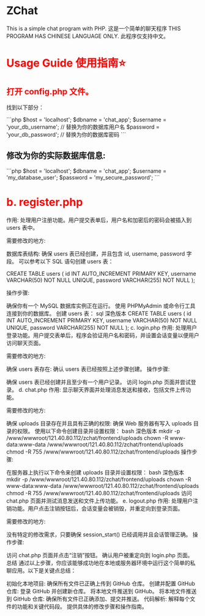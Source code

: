 # ZChat
This is a simple chat program with PHP.
这是一个简单的聊天程序
THIS PROGRAM HAS CHINESE LANGUAGE ONLY.
此程序仅支持中文。
<h1 style="color:red">Usage Guide 使用指南⭐
<h2 style="color:red">打开 config.php 文件。</h1>
<p>找到以下部分：</p>
```php
$host = 'localhost';
$dbname = 'chat_app';
$username = 'your_db_username'; // 替换为你的数据库用户名
$password = 'your_db_password'; // 替换为你的数据库密码
```

<h2>修改为你的实际数据库信息:</h2>
```php
$host = 'localhost';
$dbname = 'chat_app';
$username = 'my_database_user';
$password = 'my_secure_password';
```
<h1 style="color:red">b. register.php</h1>
作用: 处理用户注册功能。用户提交表单后，用户名和加密后的密码会被插入到 users 表中。

需要修改的地方:

数据库表结构:
确保 users 表已经创建，并且包含 id, username, password 字段。
可以参考以下 SQL 语句创建 users 表：

CREATE TABLE users (
    id INT AUTO_INCREMENT PRIMARY KEY,
    username VARCHAR(50) NOT NULL UNIQUE,
    password VARCHAR(255) NOT NULL
);

操作步骤:

确保你有一个 MySQL 数据库实例正在运行。
使用 PHPMyAdmin 或命令行工具连接到你的数据库。
创建 users 表：
sql
深色版本
CREATE TABLE users (
    id INT AUTO_INCREMENT PRIMARY KEY,
    username VARCHAR(50) NOT NULL UNIQUE,
    password VARCHAR(255) NOT NULL
);
c. login.php
作用: 处理用户登录功能。用户提交表单后，程序会验证用户名和密码，并设置会话变量以便用户访问聊天页面。

需要修改的地方:

确保 users 表存在:
确认 users 表已经按照上述步骤创建。
操作步骤:

确保 users 表已经创建并且至少有一个用户记录。
访问 login.php 页面并尝试登录。
d. chat.php
作用: 显示聊天界面并处理消息发送和接收，包括文件上传功能。

需要修改的地方:

确保 uploads 目录存在并且具有正确的权限:
确保 Web 服务器有写入 uploads 目录的权限。
使用以下命令创建目录并设置权限：
bash
深色版本
mkdir -p /www/wwwroot/121.40.80.112/zchat/frontend/uploads
chown -R www-data:www-data /www/wwwroot/121.40.80.112/zchat/frontend/uploads
chmod -R 755 /www/wwwroot/121.40.80.112/zchat/frontend/uploads
操作步骤:

在服务器上执行以下命令来创建 uploads 目录并设置权限：
bash
深色版本
mkdir -p /www/wwwroot/121.40.80.112/zchat/frontend/uploads
chown -R www-data:www-data /www/wwwroot/121.40.80.112/zchat/frontend/uploads
chmod -R 755 /www/wwwroot/121.40.80.112/zchat/frontend/uploads
访问 chat.php 页面并测试消息发送和文件上传功能。
e. logout.php
作用: 处理用户注销功能。用户点击注销按钮后，会话变量会被销毁，并重定向到登录页面。

需要修改的地方:

没有特定的修改需求，只要确保 session_start() 已经调用并且会话管理正确。
操作步骤:

访问 chat.php 页面并点击“注销”按钮。
确认用户被重定向到 login.php 页面。
总结
通过以上步骤，你应该能够成功地在本地或服务器环境中运行这个简单的私聊应用。以下是关键点总结：

初始化本地项目:
确保所有文件已正确上传到 GitHub 仓库。
创建并配置 GitHub 仓库:
登录 GitHub 并创建新仓库。
将本地文件推送到 GitHub。
将本地文件推送到 GitHub 仓库:
确保所有文件已正确添加、提交并推送。
代码解析:
解释每个文件的功能和关键代码段。
提供具体的修改步骤和操作指南。
